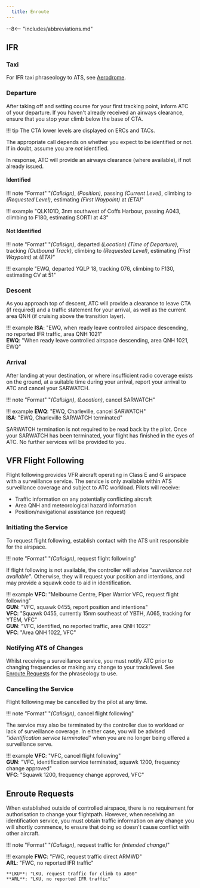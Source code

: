```yaml
---
  title: Enroute 
---
```


--8<-- "includes/abbreviations.md"

## IFR
### Taxi
For IFR taxi phraseology to ATS, see [Aerodrome](aerodrome.md#taxi).

### Departure
After taking off and setting course for your first tracking point, inform ATC of your departure. If you haven't already received an airways clearance, ensure that you stop your climb below the base of CTA.

!!! tip
    The CTA lower levels are displayed on ERCs and TACs.

The appropriate call depends on whether you expect to be identified or not. If in doubt, assume you are *not* identified.

In response, ATC will provide an airways clearance (where available), if not already issued.

#### Identified
!!! note "Format"
    "*(Callsign)*, *(Position)*, passing *(Current Level)*, climbing to *(Requested Level)*, estimating *(First Waypoint)* at *(ETA)*"  

!!! example 
    "QLK101D, 3nm southwest of Coffs Harbour, passing A043, climbing to F180, estimating SORTI at 43"

#### Not Identified
!!! note "Format" 
    "*(Callsign)*, departed *(Location)* *(Time of Departure)*, tracking *(Outbound Track)*, climbing to *(Requested Level)*, estimating *(First Waypoint)* at *(ETA)*" 

!!! example 
    "EWQ, departed YQLP 18, tracking 076, climbing to F130, estimating CV at 51"

### Descent 
As you approach top of descent, ATC will provide a clearance to leave CTA (if required) and a traffic statement for your arrival, as well as the current area QNH (if cruising above the transition layer).

!!! example
    **ISA**: "EWQ, when ready leave controlled airspace descending, no reported IFR traffic, area QNH 1021"  
    **EWQ**: "When ready leave controlled airspace descending, area QNH 1021, EWQ"

### Arrival
After landing at your destination, or where insufficient radio coverage exists on the ground, at a suitable time during your arrival, report your arrival to ATC and cancel your SARWATCH.

!!! note "Format"
    "*(Callsign)*, *(Location)*, cancel SARWATCH"

!!! example
    **EWQ**: "EWQ, Charleville, cancel SARWATCH"  
    **ISA**: "EWQ, Charleville SARWATCH terminated"

SARWATCH termination is not required to be read back by the pilot. Once your SARWATCH has been terminated, your flight has finished in the eyes of ATC. No further services will be provided to you.

## VFR Flight Following
Flight following provides VFR aircraft operating in Class E and G airspace with a surveillance service. The service is only available within ATS surveillance coverage and subject to ATC workload. Pilots will receive:

- Traffic information on any potentially conflicting aircraft
- Area QNH and meteorological hazard information
- Position/navigational assistance (on request)

### Initiating the Service
To request flight following, establish contact with the ATS unit responsible for the airspace.

!!! note "Format"
    "*(Callsign)*, request flight following"

If flight following is not available, the controller will advise *"surveillance not available"*. Otherwise, they will request your position and intentions, and may provide a squawk code to aid in identification.

!!! example
    **VFC**: "Melbourne Centre, Piper Warrior VFC, request flight following"  
    **GUN**: "VFC, squawk 0455, report position and intentions"  
    **VFC**: "Squawk 0455, currently 15nm southeast of YBTH, A065, tracking for YTEM, VFC"  
    **GUN**: "VFC, identified, no reported traffic, area QNH 1022"  
    **VFC**: "Area QNH 1022, VFC"

### Notifying ATS of Changes
Whilst receiving a surveillance service, you must notify ATC prior to changing frequencies or making any change to your track/level. See [Enroute Requests](#enroute-requests) for the phraseology to use.

### Cancelling the Service
Flight following may be cancelled by the pilot at any time.

!!! note "Format"
    "*(Callsign)*, cancel flight following"

The service may also be terminated by the controller due to workload or lack of surveillance coverage. In either case, you will be advised *"identification service terminated"* when you are no longer being offered a surveillance serve.

!!! example
    **VFC**: "VFC, cancel flight following"  
    **GUN**: "VFC, identification service terminated, squawk 1200, frequency change approved"  
    **VFC**: "Squawk 1200, frequency change approved, VFC"

## Enroute Requests
When established outside of controlled airspace, there is no requirement for authorisation to change your flightpath. However, when receiving an identification service, you must obtain traffic information on any change you will shortly commence, to ensure that doing so doesn't cause conflict with other aircraft.

!!! note "Format"
    "*(Callsign)*, request traffic for *(intended change)*"

!!! example
    **FWC**: "FWC, request traffic direct ARMWD"  
    **ARL**: "FWC, no reported IFR traffic"

    **LKU**: "LKU, request traffic for climb to A060"  
    **ARL**: "LKU, no reported IFR traffic"